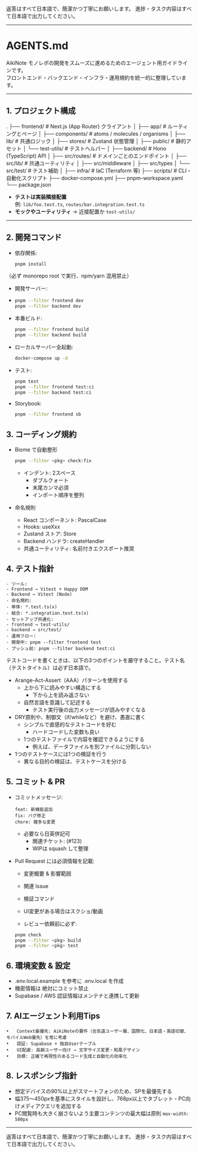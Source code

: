 返答はすべて日本語で、簡潔かつ丁寧にお願いします。
進捗・タスク内容はすべて日本語で出力してください。

---

# AGENTS.md

AikiNote モノレポの開発をスムーズに進めるためのエージェント用ガイドラインです。  
フロントエンド・バックエンド・インフラ・運用規約を統一的に整理しています。

---

## 1. プロジェクト構成

.
├── frontend/         # Next.js (App Router) クライアント
│   ├── app/          # ルーティングとページ
│   ├── components/   # atoms / molecules / organisms
│   ├── lib/          # 共通ロジック
│   ├── stores/       # Zustand 状態管理
│   ├── public/       # 静的アセット
│   └── test-utils/   # テストヘルパー
│
├── backend/          # Hono (TypeScript) API
│   ├── src/routes/   # ドメインごとのエンドポイント
│   ├── src/lib/      # 共通ユーティリティ
│   ├── src/middleware
│   ├── src/types
│   └── src/test/     # テスト補助
│
├── infra/            # IaC (Terraform 等)
├── scripts/          # CLI・自動化スクリプト
├── docker-compose.yml
├── pnpm-workspace.yaml
└── package.json

- **テストは実装隣接配置**  
  例: `lib/foo.test.ts`, `routes/bar.integration.test.ts`
- **モックやユーティリティ** → 近接配置か `test-utils/`

---

## 2. 開発コマンド

- 依存関係:
  
  ```bash
  pnpm install
  ```

（必ず monorepo root で実行、npm/yarn 混用禁止）

- 開発サーバー:
  
- ```bash
  pnpm --filter frontend dev
  pnpm --filter backend dev
  ```

- 本番ビルド:
  
  ```bash
  pnpm --filter frontend build
  pnpm --filter backend build
  ```

- ローカルサーバー全起動:
  
  ```bash
  docker-compose up -d
  ```

- テスト:
  
  ```bash
  pnpm test
  pnpm --filter frontend test:ci
  pnpm --filter backend test:ci
  ```

- Storybook:
  
  ```bash
  pnpm --filter frontend sb
  ```

## 3. コーディング規約

- Biome で自動整形
  
  ```bash
  pnpm --filter <pkg> check:fix
  ```

  - インデント: 2スペース
	- ダブルクォート
	- 末尾カンマ必須
	- インポート順序を整列

- 命名規則
	- React コンポーネント: PascalCase
	- Hooks: useXxx
	- Zustand ストア: <Name>Store
	- Backend ハンドラ: create<Name>Handler
	- 共通ユーティリティ: 名前付きエクスポート推奨

## 4. テスト指針

	- ツール:
  	- Frontend → Vitest + Happy DOM
  	- Backend → Vitest (Node)
	- 命名規約:
  	- 単体: *.test.ts(x)
  	- 結合: *.integration.test.ts(x)
	- セットアップ共通化:
  	- frontend → test-utils/
  	- backend → src/test/
	- 運用フロー:
  	- 開発中: pnpm --filter frontend test
  	- プッシュ前: pnpm --filter backend test:ci

テストコードを書くときは、以下の3つのポイントを厳守すること。テスト名（テストタイトル）は必ず日本語で。

- Arange-Act-Assert（AAA）パターンを使用する
    - 上から下に読みやすい構造にする
        - 下から上を読み返さない
    - 自然言語を意識して記述する
        - テスト実行後の出力メッセージが読みやすくなる
- DRY原則や、制御文（if/whileなど）を避け、愚直に書く
    - シンプルで直感的なテストコードを好む
        - ハードコードした変数も良い
    - 1つのテストファイルで内容を確認できるようにする
        - 例えば、データファイルを別ファイルに分割しない
- 1つのテストケースには1つの検証を行う
    - 異なる目的の検証は、テストケースを分ける

## 5. コミット & PR

  - コミットメッセージ:
    ```
    feat: 新機能追加
    fix: バグ修正
    chore: 雑多な変更
    ```
    
    - 必要なら日英併記可
	  - 関連チケット: (#123)
	  - WIPは squash して整理

  - Pull Request には必須情報を記載:
  	- 変更概要 & 影響範囲
  	- 関連 Issue
  	- 検証コマンド
  	- UI変更がある場合はスクショ/動画

	- レビュー依頼前に必ず:
    ```bash
    pnpm check
    pnpm --filter <pkg> build
    pnpm --filter <pkg> test
    ```

## 6. 環境変数 & 設定

- .env.local.example を参考に .env.local を作成
- 機密情報は 絶対にコミット禁止
- Supabase / AWS 認証情報はメンテナと連携して更新

## 7. AIエージェント利用Tips
	•	Context最優先: AikiNoteの要件（合気道ユーザー層、国際化、日本語・英語切替、モバイルWeb優先）を常に考慮
	•	認証: Supabase + 独自Userテーブル
	•	UI配慮: 高齢ユーザー向け → 文字サイズ変更・和風デザイン
	•	目標: 正確で再現性のあるコード生成と自動化の効率化

## 8. レスポンシブ指針

- 想定デバイスの90%以上がスマートフォンのため、SPを最優先する
- 幅375〜450pxを基準にスタイルを設計し、768px以上でタブレット・PC向けメディアクエリを追加する
- PC閲覧時も大きく崩さないよう主要コンテンツの最大幅は原則 `max-width: 580px`

---

返答はすべて日本語で、簡潔かつ丁寧にお願いします。
進捗・タスク内容はすべて日本語で出力してください。
